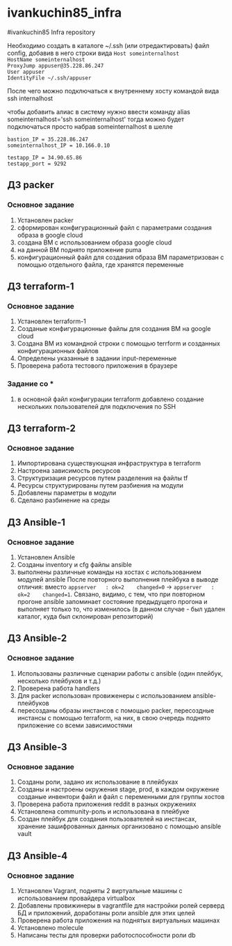 # ivankuchin85_infra
#ivankuchin85 Infra repository

Необходимо создать в каталоге ~/.ssh (или отредактировать) файл config, добавив в него строки вида
`Host someinternalhost`  
    `HostName someinternalhost`  
    `ProxyJump appuser@35.228.86.247`  
    `User appuser`  
    `IdentityFile ~/.ssh/appuser`

После чего можно подключаться к внутреннему хосту командой вида ssh internalhost

чтобы добавить алиас в систему нужно ввести команду alias someinternalhost='ssh someinternalhost'
тогда можно будет подключаться просто набрав someinternalhost в шелле

`bastion_IP = 35.228.86.247`  
`someinternalhost_IP = 10.166.0.10`

`testapp_IP = 34.90.65.86`  
`testapp_port = 9292`

## ДЗ packer

### Основное задание
1. Установлен packer
2. сформирован конфигурационный файл с параметрами создания образа в google cloud
3. создана ВМ с использованием образа google cloud
4. на данной ВМ поднято приложение puma
5. конфигурационный файл для создания образа ВМ параметризован с помощью отдельного файла, где хранятся переменные

## ДЗ terraform-1

### Основное задание
1. Установлен terraform-1
2. Созданые конфигурационные файлы для создания ВМ на google cloud
3. Создана ВМ из командной строки с помощью terrform и созданных конфигурационных файлов
4. Определены указанные в задании input-переменные
5. Проверена работа тестового приложения в браузере

### Задание со *
1. в основной файл конфигурации terraform  добавлено создание нескольких пользователей для подключения по SSH 

## ДЗ terraform-2

### Основное задание
1. Импортирована существующная инфраструктура в terraform
2. Настроена зависимость ресурсов
3. Структуризация ресурсов путем разделения на файлы tf
4. Ресурсы структурированы путем разбиения на модули
5. Добавлены параметры в модули
6. Сделано разбинение на среды

## ДЗ Ansible-1

### Основное задание

1. Установлен Ansible
2. Созданы inventory и cfg файлы ansible
3. выполнены различные команды на хостах с использованием модулей ansible
После повторного выполнения плейбука в выводе отличия: вместо `appserver   : ok=2    changed=0` -> `appserver   : ok=2    changed=1`. Связано, видимо, с тем, что при повторном прогоне ansible запоминает состояние предыдущего прогона и выполняет только то, что изменилось (в данном случае - был удален каталог, куда был склонирован репозиторий)

## ДЗ Ansible-2

### Основное задание
1. Использованы различные сценарии работы с ansible (один плейбук, несколько плейбуков и т.д.)
2. Проверена работа handlers
3. Для packer использован провиженеры с использованием  ansible-плейбуков
4. пересозданы образы инстансов с помощью packer, пересоздные инстансы с помощью terraform, на них, в свою очередь поднято приложение со всеми зависимостями
 
 ## ДЗ Ansible-3

### Основное задание
1. Созданы роли, задано их использование в плейбуках
2. Созданы и настроены окружения stage, prod, в каждом окружение созданые инвентори файл и файл с переменными для группы хостов
3. Проверена работа приложения reddit в разных окружениях
4. Установлена community-роль и использована в плейбуке
5. Создан плейбук для создания пользователей на инстансах, хранение зашифрованных данных организовано с помощью ansible vault

## ДЗ Ansible-4

### Основное задание
1. Установлен Vagrant, подняты 2 виртуальные машины с использованием провайдера virtualbox
2. Добавлены провижинеры в vagrantfile для настройки ролей серверд БД и приложений, доработаны роли ansible для этих целей
3. Проверена работа приложения на поднятых виртуальных машинах
4. Установлено molecule
5. Написаны тесты для проверки работоспособности роли db
